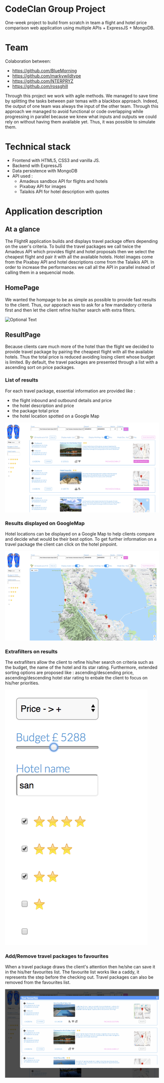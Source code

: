 # CodeClan Group Project
One-week project to build from scratch in team a flight and hotel price comparison web application using multiple APIs + ExpressJS + MongoDB.

# Team
Colaboration between:
- https://github.com/BlueMorning
- https://github.com/markywildtype
- https://github.com/NTERPRYZ
- https://github.com/rossghill

Through this project we work with agile methods.
We managed to save time by splitting the tasks between pair temas with a blackbox approach. Indeed, the output of one team was always the input of the other team. Through this approach we managed to avoid functional or code overlapping while progressing in parallel because we knew what inputs and outputs we could rely on without having them available yet. Thus, it was possible to simulate them.


# Technical stack
- Frontend with HTML5, CSS3 and vanilla JS.
- Backend with ExpressJS
- Data persistence with MongoDB
- API used :
  - Amadeus sandbox API for flights and hotels
  - Pixabay API for images
  - Talaikis API for hotel description with quotes

# Application description
## At a glance
The FlightR application builds and displays travel package offers depending on the user's criteria. To build the travel packages we call twice the Amadeus API which provides flight and hotel proposals then we select the cheapest flight and pair it with all the available hotels. Hotel images come from the Pixabay API and hotel descriptions come from the Talaikis API. In order to increase the performances we call all the API in parallel instead of calling them in a sequencial mode.

## HomePage
We wanted the hompage to be as simple as possible to provide fast results to the client. Thus, our apporach was to ask for a few mandadory criteria first and then let the client refine his/her search with extra filters.

![Optional Text](./documentation/screenshots/flightR_homepage.png)

## ResultPage
Because clients care much more of the hotel than the flight we decided to provide travel package by pairing the cheapest flight with all the available hotels. Thus the total price is reduced avoiding losing client whose budget is limited.
By default, the travel packages are presented through a list with a ascending sort on price packages.



### List of results
For each travel package, essential information are provided like : 
- the flight inbound and outbound details and price
- the hotel description and price
- the package total price
- the hotel location spotted on a Google Map

![Optional Text](./documentation/screenshots/flightR_result_list.png)


### Results displayed on GoogleMap
Hotel locations can be displayed on a Google Map to help clients compare and decide what would be their best option. To get further information on a travel package the client can click on the hotel pinpoint.

![Optional Text](./documentation/screenshots/flightR_result_map.png)

### Extrafilters on results
The extrafilters allow the client to refine his/her search on criteria such as the budget, the name of the hotel and its star rating. Furthermore, extended sorting options are proposed like : ascending/descending price, ascending/descending hotel star rating to enbale the client to focus on his/her priorities.

![Optional Text](./documentation/screenshots/flightR_extrafilters.png)

### Add/Remove travel packages to favourites
When a travel package draws the client's attention then he/she can save it in the his/her favourites list. The favourite list works like a caddy, it represents the step before the checking out. Travel packages can also be removed from the favourites list.

![Optional Text](./documentation/screenshots/flightR_favourite_list.png)




